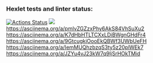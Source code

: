### Hexlet tests and linter status:
[![Actions Status](https://github.com/Pinkp0ny/frontend-project-44/workflows/hexlet-check/badge.svg)](https://github.com/Pinkp0ny/frontend-project-44/actions)
<a href="https://codeclimate.com/github/Pinkp0ny/frontend-project-44/maintainability"><img src="https://api.codeclimate.com/v1/badges/844991f621f6cfc5f0dd/maintainability" /></a>  <br />
https://asciinema.org/a/pmlvZGZzxPhy6AkS84VhSuXu2 <br />
https://asciinema.org/a/K7dHbHTLTCXxLDiBWgnGHdFr4 <br />
https://asciinema.org/a/9GtcugkjOooEkQBWf3UWbUeFH <br />
https://asciinema.org/a/IemMUQhzbzqS3ty5z20plWEk7 <br />
https://asciinema.org/a/JZYu4vJ23kW7q9ljSrHOkTMid
